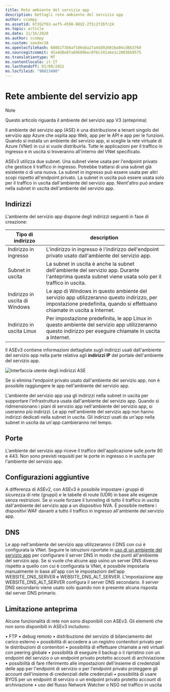 ```yaml
---
title: Rete ambiente del servizio app
description: Dettagli rete ambiente del servizio app
author: ccompy
ms.assetid: 6f262f63-aef5-4598-88d2-2f2c2f2bfc24
ms.topic: article
ms.date: 11/16/2020
ms.author: ccompy
ms.custom: seodec18
ms.openlocfilehash: 680b1f3b6af186eba27a4dd926016a04cd863760
ms.sourcegitcommit: 42a4d0e8fa84609bec0f6c241abe1c20036b9575
ms.translationtype: MT
ms.contentlocale: it-IT
ms.lasthandoff: 01/08/2021
ms.locfileid: "98013490"
---
```

# <a name="app-service-environment-networking"></a>Rete ambiente del servizio app

> [!NOTE]
> Questo articolo riguarda il ambiente del servizio app V3 (anteprima)
> 

Il ambiente del servizio app (ASE) è una distribuzione a tenant singolo del servizio app Azure che ospita app Web, app per le API e app per le funzioni. Quando si installa un ambiente del servizio app, si sceglie la rete virtuale di Azure (VNet) in cui si vuole distribuirla. Tutte le applicazioni per il traffico in ingresso e in uscita si troveranno all'interno del VNet specificato.  

ASEv3 utilizza due subnet.  Una subnet viene usata per l'endpoint privato che gestisce il traffico in ingresso. Potrebbe trattarsi di una subnet già esistente o di una nuova.  La subnet in ingresso può essere usata per altri scopi rispetto all'endpoint privato. La subnet in uscita può essere usata solo per il traffico in uscita dall'ambiente del servizio app. Nient'altro può andare nella subnet in uscita dell'ambiente del servizio app.

## <a name="addresses"></a>Indirizzi 
L'ambiente del servizio app dispone degli indirizzi seguenti in fase di creazione:

| Tipo di indirizzo | description |
|--------------|-------------|
| Indirizzo in ingresso | L'indirizzo in ingresso è l'indirizzo dell'endpoint privato usato dall'ambiente del servizio app. |
| Subnet in uscita | La subnet in uscita è anche la subnet dell'ambiente del servizio app. Durante l'anteprima questa subnet viene usata solo per il traffico in uscita. |
| Indirizzo in uscita di Windows | Le app di Windows in questo ambiente del servizio app utilizzeranno questo indirizzo, per impostazione predefinita, quando si effettuano chiamate in uscita a Internet. |
| Indirizzo in uscita Linux | Per impostazione predefinita, le app Linux in questo ambiente del servizio app utilizzeranno questo indirizzo per eseguire chiamate in uscita a Internet. |

Il ASEv3 contiene informazioni dettagliate sugli indirizzi usati dall'ambiente del servizio app nella parte relativa agli **indirizzi IP** del portale dell'ambiente del servizio app.

![Interfaccia utente degli indirizzi ASE](./media/networking/networking-ip-addresses.png)

Se si elimina l'endpoint privato usato dall'ambiente del servizio app, non è possibile raggiungere le app nell'ambiente del servizio app.  

L'ambiente del servizio app usa gli indirizzi nella subnet in uscita per supportare l'infrastruttura usata dall'ambiente del servizio app. Quando si ridimensionano i piani di servizio app nell'ambiente del servizio app, si useranno più indirizzi. Le app nell'ambiente del servizio app non hanno indirizzi dedicati nella subnet in uscita. Gli indirizzi usati da un'app nella subnet in uscita da un'app cambieranno nel tempo.

## <a name="ports"></a>Porte

L'ambiente del servizio app riceve il traffico dell'applicazione sulle porte 80 e 443.  Non sono previsti requisiti per le porte in ingresso o in uscita per l'ambiente del servizio app. 

## <a name="extra-configurations"></a>Configurazioni aggiuntive

A differenza di ASEv2, con ASEv3 è possibile impostare i gruppi di sicurezza di rete (gruppi) e le tabelle di route (UDR) in base alle esigenze senza restrizioni. Se si vuole forzare il tunneling di tutto il traffico in uscita dall'ambiente del servizio app a un dispositivo NVA. È possibile mettere i dispositivi WAF davanti a tutto il traffico in ingresso all'ambiente del servizio app. 

## <a name="dns"></a>DNS

Le app nell'ambiente del servizio app utilizzeranno il DNS con cui è configurata la VNet. Seguire le istruzioni riportate in [uso di un ambiente del servizio app](https://docs.microsoft.com/azure/app-service/environment/using#dns-configuration) per configurare il server DNS in modo che punti all'ambiente del servizio app. Se si vuole che alcune app usino un server DNS diverso rispetto a quello con cui è configurata la VNet, è possibile impostarla manualmente in base all'app con le impostazioni dell'app WEBSITE_DNS_SERVER e WEBSITE_DNS_ALT_SERVER. L'impostazione app WEBSITE_DNS_ALT_SERVER configura il server DNS secondario. Il server DNS secondario viene usato solo quando non è presente alcuna risposta dal server DNS primario. 

## <a name="preview-limitation"></a>Limitazione anteprima

Alcune funzionalità di rete non sono disponibili con ASEv3.  Gli elementi che non sono disponibili in ASEv3 includono:

• FTP • debug remoto • distribuzione del servizio di bilanciamento del carico esterno • possibilità di accedere a un registro contenitori privato per le distribuzioni di contenitori • possibilità di effettuare chiamate a reti virtuali con peering globale • possibilità di eseguire il backup o il ripristino con un endpoint del servizio o un endpoint privato protetto account di archiviazione • possibilità di fare riferimento alle impostazioni dell'insieme di credenziali delle app per l'endpoint di servizio o per l'endpoint privato proteggere gli account dell'insieme di credenziali delle credenziali • possibilità di usare BYOS per un endpoint di servizio o un endpoint privato protetto account di archiviazione • uso del flusso Network Watcher o NSG nel traffico in uscita
    
    

